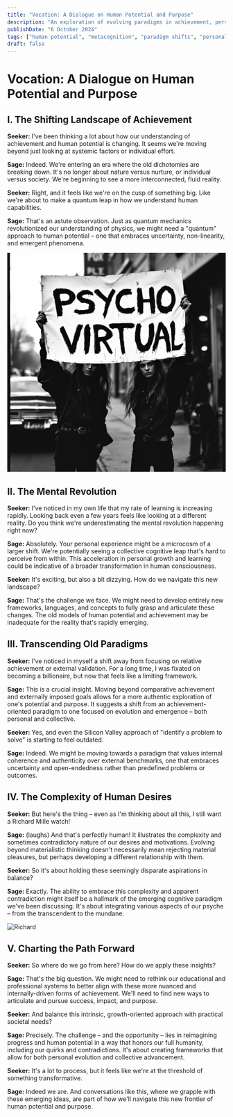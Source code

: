 ```yaml
---
title: "Vocation: A Dialogue on Human Potential and Purpose"
description: "An exploration of evolving paradigms in achievement, personal growth, and societal progress through a philosophical conversation"
publishDate: "6 October 2024"
tags: ["human potential", "metacognition", "paradigm shifts", "personal growth", "societal progress"]
draft: false 
---
```


# Vocation: A Dialogue on Human Potential and Purpose

## I. The Shifting Landscape of Achievement

**Seeker:** I've been thinking a lot about how our understanding of achievement and human potential is changing. It seems we're moving beyond just looking at systemic factors or individual effort.

**Sage:** Indeed. We're entering an era where the old dichotomies are breaking down. It's no longer about nature versus nurture, or individual versus society. We're beginning to see a more interconnected, fluid reality.

**Seeker:** Right, and it feels like we're on the cusp of something big. Like we're about to make a quantum leap in how we understand human capabilities.

**Sage:** That's an astute observation. Just as quantum mechanics revolutionized our understanding of physics, we might need a "quantum" approach to human potential – one that embraces uncertainty, non-linearity, and emergent phenomena.

![Vocation](./vocation.png)

## II. The Mental Revolution

**Seeker:** I've noticed in my own life that my rate of learning is increasing rapidly. Looking back even a few years feels like looking at a different reality. Do you think we're underestimating the mental revolution happening right now?

**Sage:** Absolutely. Your personal experience might be a microcosm of a larger shift. We're potentially seeing a collective cognitive leap that's hard to perceive from within. This acceleration in personal growth and learning could be indicative of a broader transformation in human consciousness.

**Seeker:** It's exciting, but also a bit dizzying. How do we navigate this new landscape?

**Sage:** That's the challenge we face. We might need to develop entirely new frameworks, languages, and concepts to fully grasp and articulate these changes. The old models of human potential and achievement may be inadequate for the reality that's rapidly emerging.

## III. Transcending Old Paradigms

**Seeker:** I've noticed in myself a shift away from focusing on relative achievement or external validation. For a long time, I was fixated on becoming a billionaire, but now that feels like a limiting framework.

**Sage:** This is a crucial insight. Moving beyond comparative achievement and externally imposed goals allows for a more authentic exploration of one's potential and purpose. It suggests a shift from an achievement-oriented paradigm to one focused on evolution and emergence – both personal and collective.

**Seeker:** Yes, and even the Silicon Valley approach of "identify a problem to solve" is starting to feel outdated.

**Sage:** Indeed. We might be moving towards a paradigm that values internal coherence and authenticity over external benchmarks, one that embraces uncertainty and open-endedness rather than predefined problems or outcomes.

## IV. The Complexity of Human Desires

**Seeker:** But here's the thing – even as I'm thinking about all this, I still want a Richard Mille watch!

**Sage:** (laughs) And that's perfectly human! It illustrates the complexity and sometimes contradictory nature of our desires and motivations. Evolving beyond materialistic thinking doesn't necessarily mean rejecting material pleasures, but perhaps developing a different relationship with them.

**Seeker:** So it's about holding these seemingly disparate aspirations in balance?

**Sage:** Exactly. The ability to embrace this complexity and apparent contradiction might itself be a hallmark of the emerging cognitive paradigm we've been discussing. It's about integrating various aspects of our psyche – from the transcendent to the mundane.

![Richard](./richardmille.png)

## V. Charting the Path Forward

**Seeker:** So where do we go from here? How do we apply these insights?

**Sage:** That's the big question. We might need to rethink our educational and professional systems to better align with these more nuanced and internally-driven forms of achievement. We'll need to find new ways to articulate and pursue success, impact, and purpose.

**Seeker:** And balance this intrinsic, growth-oriented approach with practical societal needs?

**Sage:** Precisely. The challenge – and the opportunity – lies in reimagining progress and human potential in a way that honors our full humanity, including our quirks and contradictions. It's about creating frameworks that allow for both personal evolution and collective advancement.

**Seeker:** It's a lot to process, but it feels like we're at the threshold of something transformative.

**Sage:** Indeed we are. And conversations like this, where we grapple with these emerging ideas, are part of how we'll navigate this new frontier of human potential and purpose.
